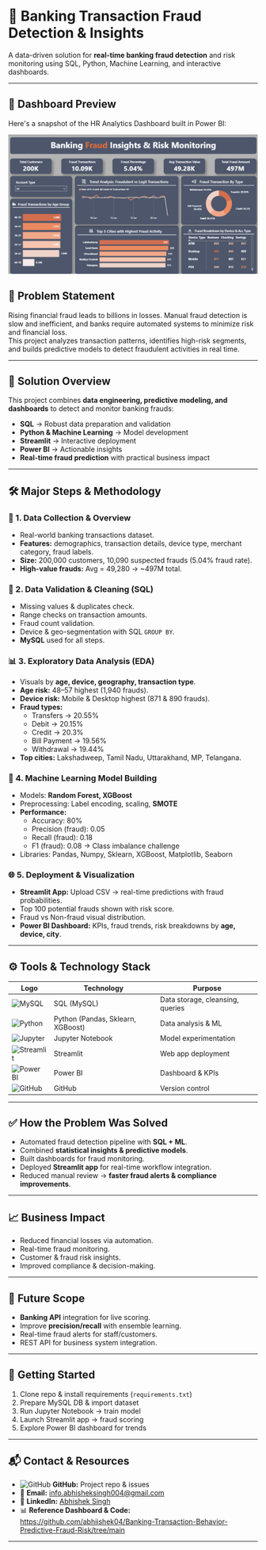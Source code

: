 # 🏦 Banking Transaction Fraud Detection & Insights

A data-driven solution for **real-time banking fraud detection** and risk monitoring using SQL, Python, Machine Learning, and interactive dashboards.

---

## 📸 Dashboard Preview

Here's a snapshot of the HR Analytics Dashboard built in Power BI:

![img alt](https://github.com/abhiishek04/Banking-Transaction-Behavior-Predictive-Fraud-Risk/blob/main/Dahboard_Preview.png)


## 📌 Problem Statement
Rising financial fraud leads to billions in losses. Manual fraud detection is slow and inefficient, and banks require automated systems to minimize risk and financial loss.  
This project analyzes transaction patterns, identifies high-risk segments, and builds predictive models to detect fraudulent activities in real time.

---

## 🚀 Solution Overview
This project combines **data engineering, predictive modeling, and dashboards** to detect and monitor banking frauds:

- **SQL** → Robust data preparation and validation  
- **Python & Machine Learning** → Model development  
- **Streamlit** → Interactive deployment  
- **Power BI** → Actionable insights  
- **Real-time fraud prediction** with practical business impact  

---

## 🛠️ Major Steps & Methodology

### 📂 1. Data Collection & Overview
- Real-world banking transactions dataset.  
- **Features:** demographics, transaction details, device type, merchant category, fraud labels.  
- **Size:** 200,000 customers, 10,090 suspected frauds (5.04% fraud rate).  
- **High-value frauds:** Avg = 49,280 → ~497M total.  

### 🧹 2. Data Validation & Cleaning (SQL)
- Missing values & duplicates check.  
- Range checks on transaction amounts.  
- Fraud count validation.  
- Device & geo-segmentation with SQL `GROUP BY`.  
- **MySQL** used for all steps.  

### 📊 3. Exploratory Data Analysis (EDA)
- Visuals by **age, device, geography, transaction type**.  
- **Age risk:** 48–57 highest (1,940 frauds).  
- **Device risk:** Mobile & Desktop highest (871 & 890 frauds).  
- **Fraud types:**  
  - Transfers → 20.55%  
  - Debit → 20.15%  
  - Credit → 20.3%  
  - Bill Payment → 19.56%  
  - Withdrawal → 19.44%  
- **Top cities:** Lakshadweep, Tamil Nadu, Uttarakhand, MP, Telangana.  

### 🤖 4. Machine Learning Model Building
- Models: **Random Forest, XGBoost**  
- Preprocessing: Label encoding, scaling, **SMOTE**  
- **Performance:**  
  - Accuracy: 80%  
  - Precision (fraud): 0.05  
  - Recall (fraud): 0.18  
  - F1 (fraud): 0.08 → Class imbalance challenge  
- Libraries: Pandas, Numpy, Sklearn, XGBoost, Matplotlib, Seaborn  

### 🌐 5. Deployment & Visualization
- **Streamlit App:** Upload CSV → real-time predictions with fraud probabilities.  
- Top 100 potential frauds shown with risk score.  
- Fraud vs Non-fraud visual distribution.  
- **Power BI Dashboard:** KPIs, fraud trends, risk breakdowns by **age, device, city**.  

---

## ⚙️ Tools & Technology Stack

| Logo | Technology | Purpose |
|------|------------|---------|
| ![MySQL](https://img.icons8.com/color/48/000000/mysql-logo.png) | SQL (MySQL) | Data storage, cleansing, queries |
| ![Python](https://img.icons8.com/color/48/000000/python.png) | Python (Pandas, Sklearn, XGBoost) | Data analysis & ML |
| ![Jupyter](https://img.icons8.com/fluency/48/000000/jupyter.png) | Jupyter Notebook | Model experimentation |
| ![Streamlit](https://img.icons8.com/color/48/000000/streamlit.png) | Streamlit | Web app deployment |
| ![Power BI](https://img.icons8.com/color/48/000000/power-bi.png) | Power BI | Dashboard & KPIs |
| ![GitHub](https://img.icons8.com/ios-glyphs/48/000000/github.png) | GitHub | Version control |

---

## ✅ How the Problem Was Solved
- Automated fraud detection pipeline with **SQL + ML**.  
- Combined **statistical insights & predictive models**.  
- Built dashboards for fraud monitoring.  
- Deployed **Streamlit app** for real-time workflow integration.  
- Reduced manual review → **faster fraud alerts & compliance improvements**.  

---

## 📈 Business Impact
- Reduced financial losses via automation.  
- Real-time fraud monitoring.  
- Customer & fraud risk insights.  
- Improved compliance & decision-making.  

---

## 🔮 Future Scope
- **Banking API** integration for live scoring.  
- Improve **precision/recall** with ensemble learning.  
- Real-time fraud alerts for staff/customers.  
- REST API for business system integration.  

---

## 🏁 Getting Started
1. Clone repo & install requirements (`requirements.txt`)  
2. Prepare MySQL DB & import dataset  
3. Run Jupyter Notebook → train model  
4. Launch Streamlit app → fraud scoring  
5. Explore Power BI dashboard for trends  

---

## 📬 Contact & Resources
- ![GitHub](https://img.icons8.com/ios-glyphs/24/000000/github.png) **GitHub:** Project repo & issues  
- 📧 **Email:** info.abhisheksingh004@gmail.com  
- 💼 **LinkedIn:** [Abhishek Singh](https://www.linkedin.com/in/abhishek-singh-50506329a/)  
- 📊 **Reference Dashboard & Code:** https://github.com/abhiishek04/Banking-Transaction-Behavior-Predictive-Fraud-Risk/tree/main
---
